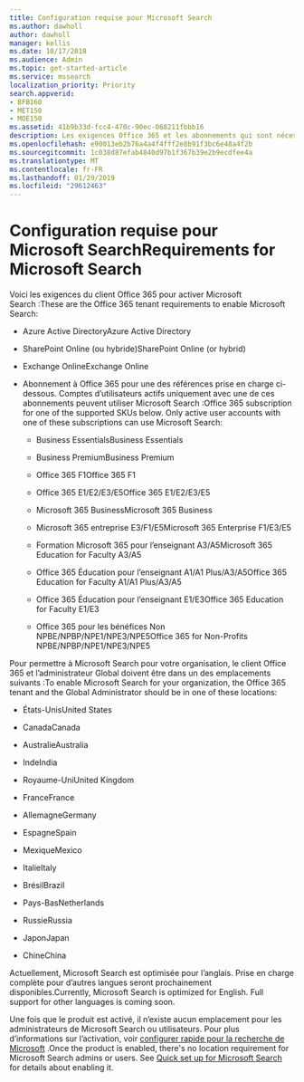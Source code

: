 ```yaml
---
title: Configuration requise pour Microsoft Search
ms.author: dawholl
author: dawholl
manager: kellis
ms.date: 10/17/2018
ms.audience: Admin
ms.topic: get-started-article
ms.service: mssearch
localization_priority: Priority
search.appverid:
- BFB160
- MET150
- MOE150
ms.assetid: 41b9b33d-fcc4-470c-90ec-068211fbbb16
description: Les exigences Office 365 et les abonnements qui sont nécessaires pour permettent à Microsoft Search
ms.openlocfilehash: e90013eb2b76a4a4f4fff2e8b91f3bc6e48a4f2b
ms.sourcegitcommit: 1c038d87efab4840d97b1f367b39e2b9ecdfee4a
ms.translationtype: MT
ms.contentlocale: fr-FR
ms.lasthandoff: 01/29/2019
ms.locfileid: "29612463"
---
```

# <a name="requirements-for-microsoft-search"></a><span data-ttu-id="5cb18-103">Configuration requise pour Microsoft Search</span><span class="sxs-lookup"><span data-stu-id="5cb18-103">Requirements for Microsoft Search</span></span>

<span data-ttu-id="5cb18-104">Voici les exigences du client Office 365 pour activer Microsoft Search :</span><span class="sxs-lookup"><span data-stu-id="5cb18-104">These are the Office 365 tenant requirements to enable Microsoft Search:</span></span> 
  
- <span data-ttu-id="5cb18-105">Azure Active Directory</span><span class="sxs-lookup"><span data-stu-id="5cb18-105">Azure Active Directory</span></span>
    
- <span data-ttu-id="5cb18-106">SharePoint Online (ou hybride)</span><span class="sxs-lookup"><span data-stu-id="5cb18-106">SharePoint Online (or hybrid)</span></span>
    
- <span data-ttu-id="5cb18-107">Exchange Online</span><span class="sxs-lookup"><span data-stu-id="5cb18-107">Exchange Online</span></span>
    
- <span data-ttu-id="5cb18-p101">Abonnement à Office 365 pour une des références prise en charge ci-dessous. Comptes d’utilisateurs actifs uniquement avec une de ces abonnements peuvent utiliser Microsoft Search :</span><span class="sxs-lookup"><span data-stu-id="5cb18-p101">Office 365 subscription for one of the supported SKUs below. Only active user accounts with one of these subscriptions can use Microsoft Search:</span></span>
    
  - <span data-ttu-id="5cb18-110">Business Essentials</span><span class="sxs-lookup"><span data-stu-id="5cb18-110">Business Essentials</span></span>
    
  - <span data-ttu-id="5cb18-111">Business Premium</span><span class="sxs-lookup"><span data-stu-id="5cb18-111">Business Premium</span></span>
    
  - <span data-ttu-id="5cb18-112">Office 365 F1</span><span class="sxs-lookup"><span data-stu-id="5cb18-112">Office 365 F1</span></span>
    
  - <span data-ttu-id="5cb18-113">Office 365 E1/E2/E3/E5</span><span class="sxs-lookup"><span data-stu-id="5cb18-113">Office 365 E1/E2/E3/E5</span></span>
    
  - <span data-ttu-id="5cb18-114">Microsoft 365 Business</span><span class="sxs-lookup"><span data-stu-id="5cb18-114">Microsoft 365 Business</span></span>
    
  - <span data-ttu-id="5cb18-115">Microsoft 365 entreprise E3/F1/E5</span><span class="sxs-lookup"><span data-stu-id="5cb18-115">Microsoft 365 Enterprise F1/E3/E5</span></span>
    
  - <span data-ttu-id="5cb18-116">Formation Microsoft 365 pour l’enseignant A3/A5</span><span class="sxs-lookup"><span data-stu-id="5cb18-116">Microsoft 365 Education for Faculty A3/A5</span></span>
    
  - <span data-ttu-id="5cb18-117">Office 365 Éducation pour l’enseignant A1/A1 Plus/A3/A5</span><span class="sxs-lookup"><span data-stu-id="5cb18-117">Office 365 Education for Faculty A1/A1 Plus/A3/A5</span></span>
    
  - <span data-ttu-id="5cb18-118">Office 365 Éducation pour l’enseignant E1/E3</span><span class="sxs-lookup"><span data-stu-id="5cb18-118">Office 365 Education for Faculty E1/E3</span></span>
    
  - <span data-ttu-id="5cb18-119">Office 365 pour les bénéfices Non NPBE/NPBP/NPE1/NPE3/NPE5</span><span class="sxs-lookup"><span data-stu-id="5cb18-119">Office 365 for Non-Profits NPBE/NPBP/NPE1/NPE3/NPE5</span></span>
    
<span data-ttu-id="5cb18-120">Pour permettre à Microsoft Search pour votre organisation, le client Office 365 et l’administrateur Global doivent être dans un des emplacements suivants :</span><span class="sxs-lookup"><span data-stu-id="5cb18-120">To enable Microsoft Search for your organization, the Office 365 tenant and the Global Administrator should be in one of these locations:</span></span>
  
- <span data-ttu-id="5cb18-121">États-Unis</span><span class="sxs-lookup"><span data-stu-id="5cb18-121">United States</span></span>
    
- <span data-ttu-id="5cb18-122">Canada</span><span class="sxs-lookup"><span data-stu-id="5cb18-122">Canada</span></span>
    
- <span data-ttu-id="5cb18-123">Australie</span><span class="sxs-lookup"><span data-stu-id="5cb18-123">Australia</span></span>
    
- <span data-ttu-id="5cb18-124">Inde</span><span class="sxs-lookup"><span data-stu-id="5cb18-124">India</span></span>
    
- <span data-ttu-id="5cb18-125">Royaume-Uni</span><span class="sxs-lookup"><span data-stu-id="5cb18-125">United Kingdom</span></span>
    
- <span data-ttu-id="5cb18-126">France</span><span class="sxs-lookup"><span data-stu-id="5cb18-126">France</span></span>
    
- <span data-ttu-id="5cb18-127">Allemagne</span><span class="sxs-lookup"><span data-stu-id="5cb18-127">Germany</span></span>
  
- <span data-ttu-id="5cb18-128">Espagne</span><span class="sxs-lookup"><span data-stu-id="5cb18-128">Spain</span></span>
    
- <span data-ttu-id="5cb18-129">Mexique</span><span class="sxs-lookup"><span data-stu-id="5cb18-129">Mexico</span></span>
    
- <span data-ttu-id="5cb18-130">Italie</span><span class="sxs-lookup"><span data-stu-id="5cb18-130">Italy</span></span>
    
- <span data-ttu-id="5cb18-131">Brésil</span><span class="sxs-lookup"><span data-stu-id="5cb18-131">Brazil</span></span>
    
- <span data-ttu-id="5cb18-132">Pays-Bas</span><span class="sxs-lookup"><span data-stu-id="5cb18-132">Netherlands</span></span>
    
- <span data-ttu-id="5cb18-133">Russie</span><span class="sxs-lookup"><span data-stu-id="5cb18-133">Russia</span></span>
    
- <span data-ttu-id="5cb18-134">Japon</span><span class="sxs-lookup"><span data-stu-id="5cb18-134">Japan</span></span>

- <span data-ttu-id="5cb18-135">Chine</span><span class="sxs-lookup"><span data-stu-id="5cb18-135">China</span></span>
 
<span data-ttu-id="5cb18-p102">Actuellement, Microsoft Search est optimisée pour l’anglais. Prise en charge complète pour d’autres langues seront prochainement disponibles.</span><span class="sxs-lookup"><span data-stu-id="5cb18-p102">Currently, Microsoft Search is optimized for English. Full support for other languages is coming soon.</span></span>

<span data-ttu-id="5cb18-p103">Une fois que le produit est activé, il n’existe aucun emplacement pour les administrateurs de Microsoft Search ou utilisateurs. Pour plus d’informations sur l’activation, voir [configurer rapide pour la recherche de Microsoft](quick-set-up.md) .</span><span class="sxs-lookup"><span data-stu-id="5cb18-p103">Once the product is enabled, there's no location requirement for Microsoft Search admins or users. See [Quick set up for Microsoft Search](quick-set-up.md) for details about enabling it.</span></span> 

  

